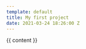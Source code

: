 ```yaml
---
template: default
title: My first project
date: 2021-03-24 18:26:00 Z
---
```


<section>
    {{ content }}
</section>
